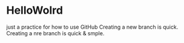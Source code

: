# HelloWolrd
just a practice for how to use GitHub
Creating a new branch is quick.
Creating a nre branch is quick & smple.